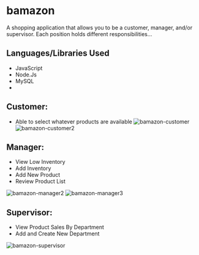 # bamazon
A shopping application that allows you to be a customer, manager, and/or supervisor. 
Each position holds different responsibilities...
## Languages/Libraries Used 
- JavaScript 
- Node.Js
- MySQL
- 
## Customer:
- Able to select whatever products are available
![bamazon-customer](https://user-images.githubusercontent.com/40511023/48035206-76085880-e128-11e8-832a-b86d9c1d7420.PNG)
![bamazon-customer2](https://user-images.githubusercontent.com/40511023/48035209-77d21c00-e128-11e8-80b5-feda64bf322d.PNG)

## Manager:
- View Low Inventory
- Add Inventory 
- Add New Product
- Review Product List

![bamazon-manager2](https://user-images.githubusercontent.com/40511023/48035293-fcbd3580-e128-11e8-9c61-9dc339fc7ba1.PNG)
![bamazon-manager3](https://user-images.githubusercontent.com/40511023/48035294-fe86f900-e128-11e8-9545-671798215caf.PNG)

## Supervisor:
- View Product Sales By Department
- Add and Create New Department


![bamazon-supervisor](https://user-images.githubusercontent.com/40511023/48035437-810fb880-e129-11e8-94fc-70cbd81c239e.PNG)
